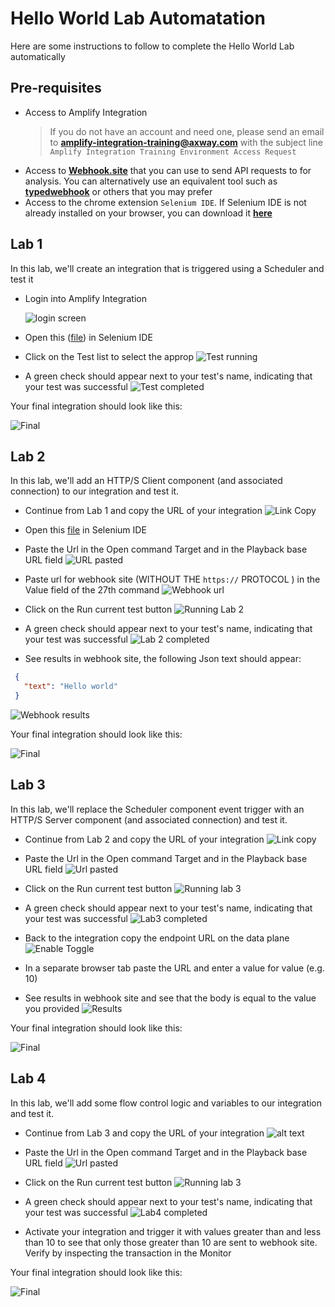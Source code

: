 # Hello World Lab Automatation

Here are some instructions to follow to complete the Hello World Lab automatically


## Pre-requisites

* Access to Amplify Integration
  > If you do not have an account and need one, please send an email to **[amplify-integration-training@axway.com](mailto:amplify-integration-training@axway.com?subject=Amplify%20Integration%20-%20Training%20Environment%20Access%20Request&body=Hi%2C%0D%0A%0D%0ACould%20you%20provide%20me%20with%20access%20to%20an%20environment%20where%20I%20can%20practice%20the%20Amplify%20Integration%20e-Learning%20labs%20%3F%0D%0A%0D%0ABest%20Regards.%0D%0A)** with the subject line `Amplify Integration Training Environment Access Request`
* Access to [**Webhook.site**](https://webhook.site/) that you can use to send API requests to for analysis. You can alternatively use an equivalent tool such as [**typedwebhook**](https://typedwebhook.tools/) or others that you may prefer
* Access to the chrome extension `Selenium IDE`. If Selenium IDE is not already installed on your browser, you can download it [**here**](https://chromewebstore.google.com/detail/selenium-ide/mooikfkahbdckldjjndioackbalphokd)

## Lab 1

In this lab, we'll create an integration that is triggered using a Scheduler and test it

* Login into Amplify Integration

  ![login screen](images/login-screen.png)

* Open this ([file](<Tests automatisés.side>)) in Selenium IDE

* Click on the Test list to select the approp
  ![Test running](<images/HW01.png>)

* A green check should appear next to your test's name, indicating that your test was successful
  ![Test completed](<images/Lab1 automated test completed.png>)

Your final integration should look like this:

![Final](images/lab1-final-a.png)

## Lab 2

In this lab, we'll add an HTTP/S Client component (and associated connection) to our integration and test it.

* Continue from Lab 1 and copy the URL of your integration
 ![Link Copy](<images/Copy the link(lab1).png>)

* Open this [file](<Lab 2 automated.side>) in Selenium IDE

* Paste the Url in the Open command Target and in the Playback base URL field
 ![URL pasted](<images/paste the link.png>)

* Paste url for webhook site (WITHOUT THE `https://` PROTOCOL ) in the Value field of the 27th command
 ![Webhook url](<images/webhook url Lab2 helloworld.png>)

* Click on the Run current test button
 ![Running Lab 2](<images/Running Lab 2.png>)

* A green check should appear next to your test's name, indicating that your test was successful
 ![Lab 2 completed](<images/lab 2 completed.png>)

* See results in webhook site, the following Json text should appear:
 ```json
  {
    "text": "Hello world"
  ‌}
  ```
  ![Webhook results](<../amplify integration labs test/images/Webhook results.png>)

Your final integration should look like this:

![Final](images/lab2-final-a.png)

## Lab 3

In this lab, we'll replace the Scheduler component event trigger with an HTTP/S Server component (and associated connection) and test it.

* Continue from Lab 2 and copy the URL of your integration
  ![Link copy](</images/Copy Link Lab 3.png>)

* Paste the Url in the Open command Target and in the Playback base URL field
  ![Url pasted](<images/Changement URL lab 3.png>)

* Click on the Run current test button
  ![Running lab 3](<images/Running lab3.png>)

* A green check should appear next to your test's name, indicating that your test was successful
  ![Lab3 completed](<images/Lab3 completed.png>)

* Back to the integration copy the endpoint URL on the data plane  
  ![Enable Toggle](images/lab3-enable-c.png)

* In a separate browser tab paste the URL and enter a value for value (e.g. 10)

* See results in webhook site and see that the body is equal to the value you provided
  ![Results](<images/lab3 webhook results.png>)

Your final integration should look like this:

![Final](images/lab3-final-a.png)

## Lab 4

In this lab, we'll add some flow control logic and variables to our integration and test it.

* Continue from Lab 3 and copy the URL of your integration
  ![alt text](<Copy link Lab4.png>)

* Paste the Url in the Open command Target and in the Playback base URL field
  ![Url pasted](<images/Url pasted lab 4.png>)

* Click on the Run current test button
  ![Running lab 3](<images/Running lab3.png>)

* A green check should appear next to your test's name, indicating that your test was successful
  ![Lab4 completed](<images/Lab4 completed.png>)

* Activate your integration and trigger it with values greater than and less than 10 to see that only those greater than 10 are sent to webhook site. Verify by inspecting the transaction in the Monitor

Your final integration should look like this:

![Final](images/lab4-final-a.png)

